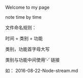 Welcome to my page

note time by time

文件命名规则：

时间 + 类别 + 功能

类别，功能首字母大写

类别与功能中间使用‘-’ 链接

如： 2016-08-22-Node-stream.md